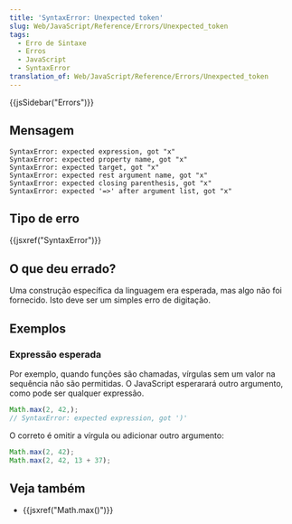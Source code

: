 ```yaml
---
title: 'SyntaxError: Unexpected token'
slug: Web/JavaScript/Reference/Errors/Unexpected_token
tags:
  - Erro de Sintaxe
  - Erros
  - JavaScript
  - SyntaxError
translation_of: Web/JavaScript/Reference/Errors/Unexpected_token
---
```

{{jsSidebar("Errors")}}

## Mensagem

    SyntaxError: expected expression, got "x"
    SyntaxError: expected property name, got "x"
    SyntaxError: expected target, got "x"
    SyntaxError: expected rest argument name, got "x"
    SyntaxError: expected closing parenthesis, got "x"
    SyntaxError: expected '=>' after argument list, got "x"

## Tipo de erro

{{jsxref("SyntaxError")}}

## O que deu errado?

Uma construção específica da linguagem era esperada, mas algo não foi fornecido. Isto deve ser um simples erro de digitação.

## Exemplos

### Expressão esperada

Por exemplo, quando funções são chamadas, vírgulas sem um valor na sequência não são permitidas. O JavaScript esperarará outro argumento, como pode ser qualquer expressão.

```js example-bad
Math.max(2, 42,);
// SyntaxError: expected expression, got ')'
```

O correto é omitir a vírgula ou adicionar outro argumento:

```js example-good
Math.max(2, 42);
Math.max(2, 42, 13 + 37);
```

## Veja também

- {{jsxref("Math.max()")}}
